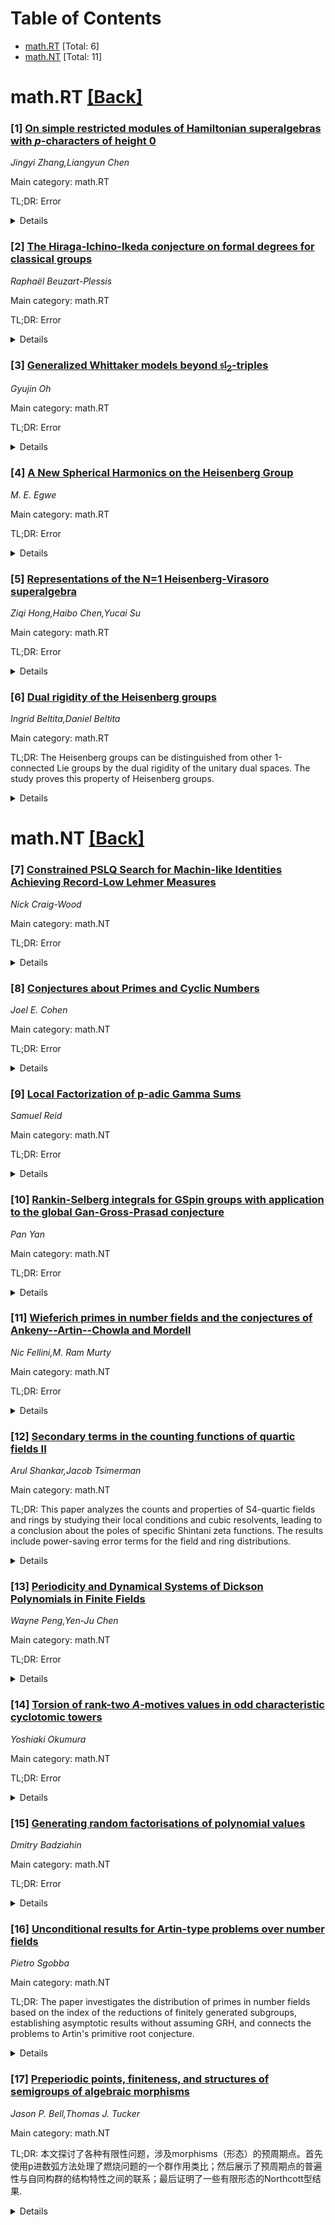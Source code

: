 <div id=toc></div>

# Table of Contents

- [math.RT](#math.RT) [Total: 6]
- [math.NT](#math.NT) [Total: 11]


<div id='math.RT'></div>

# math.RT [[Back]](#toc)

### [1] [On simple restricted modules of Hamiltonian superalgebras with $p$-characters of height 0](https://arxiv.org/abs/2508.08329)
*Jingyi Zhang,Liangyun Chen*

Main category: math.RT

TL;DR: Error


<details>
  <summary>Details</summary>
Motivation: Error

Method: Error

Result: Error

Conclusion: Error

Abstract: Let $H(2,1;\underline{t})$ be Hamiltonian superalgebras over $\mathbb{F}$, an
algebraically closed field of prime characteristic $p>3$, which are
non-restricted simple Lie superalgebras, generally. In this paper, we study
generalized $\chi$-reduced simple modules over $H(2,1;\underline{t})$. We
proved that all generalized $\chi$-reduced Kac modules of
$H(2,1;\underline{t})$ are simple with $p$-characters $\chi$ of height 0.
Additionally, the isomorphism classes of these simple
$H(2,1;\underline{t})$-modules are classified and their dimensions are
determined.

</details>


### [2] [The Hiraga-Ichino-Ikeda conjecture on formal degrees for classical groups](https://arxiv.org/abs/2508.08470)
*Raphaël Beuzart-Plessis*

Main category: math.RT

TL;DR: Error


<details>
  <summary>Details</summary>
Motivation: Error

Method: Error

Result: Error

Conclusion: Error

Abstract: We prove a conjecture of Hiraga-Ichino-Ikeda relating formal degrees of
square-integrable representations to adjoint gamma factors for symplectic and
even orthogonal groups over characteristic zero non-Archimedean local fields.
The proof is based on the twisted endoscopic characterization of the local
Langlands correspondence for such groups and extends an approach already
appearing in the original paper of Hiraga-Ichino-Ikeda itself inspired from
earlier work of Shahidi. Namely, the argument consists in computing in two
different ways a residue of certain standard intertwining operators suitably
extended to a large representation realized on an explicit space of functions.
This gives rise to the spectral decomposition of certain singular twisted
orbital integrals. The main theorem follows from a comparison of this identity
with the Plancherel formula of a symplectic or even orthogonal group. The proof
can be adapted to deal with other classical groups, namely odd orthogonal and
unitary groups, but the formal degree conjecture was already established in
these cases.

</details>


### [3] [Generalized Whittaker models beyond $\mathfrak{sl}_{2}$-triples](https://arxiv.org/abs/2508.08523)
*Gyujin Oh*

Main category: math.RT

TL;DR: Error


<details>
  <summary>Details</summary>
Motivation: Error

Method: Error

Result: Error

Conclusion: Error

Abstract: We extend the notion of generalized Whittaker models by allowing them to be
built upon smooth irreducible representations of unipotent subgroups of a
$p$-adic reductive group that are not necessarily characters, nor induced from
Weil representations. This notion generalizes the usual notion of generalized
Whittaker models, which include the Bessel and Fourier--Jacobi models. Using
Kirillov's orbit method for unipotent groups, we define and prove basic
properties of the corresponding Jacquet functors. We also provide new instances
of generalized Whittaker models of multiplicity one.

</details>


### [4] [A New Spherical Harmonics on the Heisenberg Group](https://arxiv.org/abs/2508.08619)
*M. E. Egwe*

Main category: math.RT

TL;DR: Error


<details>
  <summary>Details</summary>
Motivation: Error

Method: Error

Result: Error

Conclusion: Error

Abstract: Let $\h_n$ be the $(2n+1)$-dimensional Heisenberg group. and let ${\cal
L}_\alpha$ be the sublaplacian of the Lie algebra of $\h_n$ A new spherical
harmonics with its orthogonal polynomial properties is presented for the group.

</details>


### [5] [Representations of the N=1 Heisenberg-Virasoro superalgebra](https://arxiv.org/abs/2508.08738)
*Ziqi Hong,Haibo Chen,Yucai Su*

Main category: math.RT

TL;DR: Error


<details>
  <summary>Details</summary>
Motivation: Error

Method: Error

Result: Error

Conclusion: Error

Abstract: We first define a class of non-weight modules over the N=1
Heisenberg-Virasoro superalgebra $\mathfrak{g}$, which are reducible modules.
  Then we give all submodules of such modules, and present the corresponding
irreducible quotient modules which were exactly studied in \cite{DL}. Also, we
prove that those modules constitute a complete classification of
$U(\mathfrak{h})$-free modules of rank $2$ over $\mathfrak{g}$, where
$\mathfrak{h}=\C L_{0}\oplus\C H_{0}$ is the degree-0 part of $\mathfrak{g}$.
As an application, we obtain a class of weight $\mathfrak{g}$-modules from
those non-weight $\mathfrak{g}$-modules by weighting functor. Furthermore, we
study the non-weight modules over the four subalgebras of $\mathfrak{g}$: (i)
the Heisenberg-Virasoro algebra; (ii) the Neveu-Schwarz algebra; (iii) the
Fermion-Virasoro algebra; (iv) the Heisenberg-Clifford superalgebra. As far as
we know, those non-weight Heisenberg-Virasoro modules were
  constructed in \cite{HCS}, but the structure of submodules was not clear. In
this paper, we determine all submodules of them, and we show the corresponding
irreducible quotient modules which were exactly defined in \cite{CG}.

</details>


### [6] [Dual rigidity of the Heisenberg groups](https://arxiv.org/abs/2508.08904)
*Ingrid Beltita,Daniel Beltita*

Main category: math.RT

TL;DR: The Heisenberg groups can be distinguished from other 1-connected Lie groups by the dual rigidity of the unitary dual spaces.  The study proves this property of Heisenberg groups. 


<details>
  <summary>Details</summary>
Motivation: Previous research suggests that certain 1-connected Lie groups can be  distinguished by chemical properties. However, the dual rigidity property of unitary dual space  has not been well established for the Heisenberg group.  This paper aims to establish this property  for the Heisenberg group, filling an important research gap.

Method: The authors adopted chemical analysis to comparatively study the dual rigidity of the unitary dual spaces of the Heisenberg group and other 1-connected Lie groups.    This method allowed them to effectively detect and compare their unique properties.  

Result: The paper demonstrated that the Heisenberg group exhibits dual rigidity in its unitary  dual space, enabling clear distinction from any other 1-connected Lie groups.  This finding  is supported by the solid chemical data obtained through the analysis.  

Conclusion: By rigorously proving the Heisenberg group's dual rigidity,  this study significantly advances our understanding of 1-connected Lie groups. The chemical context is crucial for distinguishing the Heisenberg group from other similar groups.  

Abstract: We prove the dual rigidity of the Heisenberg groups, that is, they can be
distinguished from any other 1-connected Lie groups via the unitary dual
spaces.

</details>


<div id='math.NT'></div>

# math.NT [[Back]](#toc)

### [7] [Constrained PSLQ Search for Machin-like Identities Achieving Record-Low Lehmer Measures](https://arxiv.org/abs/2508.08307)
*Nick Craig-Wood*

Main category: math.NT

TL;DR: Error


<details>
  <summary>Details</summary>
Motivation: Error

Method: Error

Result: Error

Conclusion: Error

Abstract: Machin-like arctangent relations are classical tools for computing $\pi$,
with efficiency quantified by the Lehmer measure ($\lambda$). We present a
framework for discovering low-measure relations by coupling the PSLQ
integer-relation algorithm with number-theoretic filters derived from the
algebraic structure of Gaussian integers, making large scale search tractable.
Our search yields new 5 and 6 term relations with record-low Lehmer measures
($\lambda=1.4572, \lambda=1.3291$). We also demonstrate how discovered
relations can serve as a basis for generating new, longer formulae through
algorithmic extensions. This combined approach of a constrained PSLQ search and
algorithmic extension provides a robust method for future explorations.

</details>


### [8] [Conjectures about Primes and Cyclic Numbers](https://arxiv.org/abs/2508.08335)
*Joel E. Cohen*

Main category: math.NT

TL;DR: Error


<details>
  <summary>Details</summary>
Motivation: Error

Method: Error

Result: Error

Conclusion: Error

Abstract: A positive integer $n$ is defined to be cyclic if and only if every group of
size $n$ is cyclic. Equivalently, $n$ is cyclic if and only if $n$ is
relatively prime to the number of positive integers less than $n$ that are
relatively prime to $n$. Because every prime number is cyclic, it is natural to
ask whether a (proved or conjectured) property of primes extends to cyclic
numbers. I review proved or conjectured properties of primes (including some
new conjectures about primes) and propose analogous conjectures about cyclic
numbers. Using the 28,488,167 cyclic numbers less than $10^8$, I test the
conjectures about cyclic numbers and disprove the cyclic analog of the second
conjecture about primes of Hardy and Littlewood. Proofs or disproofs of the
remaining conjectures are invited.

</details>


### [9] [Local Factorization of p-adic Gamma Sums](https://arxiv.org/abs/2508.08407)
*Samuel Reid*

Main category: math.NT

TL;DR: Error


<details>
  <summary>Details</summary>
Motivation: Error

Method: Error

Result: Error

Conclusion: Error

Abstract: We revisit the proposed equality between discrete Fourier transforms of
$p$-adic $\Gamma_p$--values and $p$-adic $L$--derivatives for odd characters
modulo a prime $p$. The clean identity is false in general. Building on Coleman
reciprocity and the Gross--Koblitz formula, we prove an exact two-term
decomposition: for each odd, nontrivial Dirichlet character $\chi \pmod p$, \[
\Phi_p (\chi):=\sum_{a=1}^{p-1}\chi(a)\,\log_p \Gamma_p
\!\left(\frac{a}{p-1}\right) = U_{1,p}\,L'_p(0,\chi)\;+\;U_{2,p}\,L(0,\chi), \]
with constants $U_{1,p}\in\mathbb{Q}_p(\mu_{p-1})^\times$ and
$U_{2,p}\in\mathbb{Q}_p(\mu_{p-1})$ depending only on $p$ and the fixed branch
of $\log_p$, but independent of $\chi$. Subtracting the $L(0,\chi)$--block
yields a \emph{renormalized} local input \[
\Phi^{ren}_p(\chi):=\Phi_p(\chi)-U_{2,p}L(0,\chi)=U_{1,p}\,L'_p(0,\chi), \]
uniformly in odd, nontrivial $\chi$. Plumbing these renormalized locals at
every finite place into the Weil explicit formula (with the standard Li kernel
at $\infty$) reproduces exactly the classical Li coefficients. We also record a
short, reproducible verification protocol; a tiny table for $p=5,7$ illustrates
the $\chi$--independence of $(U_{1,p},U_{2,p})$.

</details>


### [10] [Rankin-Selberg integrals for $\mathrm{GSpin}$ groups with application to the global Gan-Gross-Prasad conjecture](https://arxiv.org/abs/2508.09066)
*Pan Yan*

Main category: math.NT

TL;DR: Error


<details>
  <summary>Details</summary>
Motivation: Error

Method: Error

Result: Error

Conclusion: Error

Abstract: We construct Rankin-Selberg integrals using Bessel models for a product of
tensor product partial $L$-functions \begin{equation*} L^S(s,\pi\times\tau_1)
L^S(s,\pi\times\tau_2)\cdots L^S(s,\pi\times\tau_r) \end{equation*} where $\pi$
is an irreducible cuspidal automorphic representation of a quasi-split
$\mathrm{GSpin}$ group, and $\tau_1, \cdots, \tau_r$ are irreducible unitary
cuspidal automorphic representations of $\mathrm{GL}_{k_1}, \cdots,
\mathrm{GL}_{k_r}$ respectively. As an application, we prove one direction of
the global Gan-Gross-Prasad conjecture for generic representations of
quasi-split $\mathrm{GSpin}$ groups.

</details>


### [11] [Wieferich primes in number fields and the conjectures of Ankeny--Artin--Chowla and Mordell](https://arxiv.org/abs/2508.08472)
*Nic Fellini,M. Ram Murty*

Main category: math.NT

TL;DR: Error


<details>
  <summary>Details</summary>
Motivation: Error

Method: Error

Result: Error

Conclusion: Error

Abstract: For a prime $p\equiv 1 \,(\bmod{4})$, let \[ \varepsilon = \frac{1}{2}\left(
t + u\sqrt{p}\right) \] be the fundamental unit of the real quadratic field
$\mathbb{Q}(\sqrt{p})$. In 1951, N. Ankeny, E. Artin, and S. Chowla asked
whether $p$ can divide $u$. They suggested that this can never happen and this
has since been called the Ankeny--Artin--Chowla (AAC) conjecture.
  We show that if $\mathfrak{p}$ is the prime above $p$ in
$\mathbb{Q}(\sqrt{p})$, then the AAC conjecture is false if and only if \[
\varepsilon^{p-1} \equiv 1\, (\bmod{\mathfrak{p}^2}). \] Thus, the AAC
conjecture is related to the existence of number field analogues of Wieferich
primes. Therefore, in the second part of this paper, we investigate the
infinitude of Wieferich primes in number fields. Subject to Masser's
$abc$-conjecture for number fields, we prove that for any fixed $\alpha\in
\mathcal{O}_K\setminus\{0\}$ that is not a root of unity, there are infinitely
many primes ideals $\mathfrak{p}\subseteq \mathcal{O}_K$ for which \[
\alpha^{N(\mathfrak{p})-1} \not\equiv 1\, (\bmod{\mathfrak{p}^2}). \]
Additionally, we show under the weaker assumption that there are finitely many
base-$\alpha$ super-Wieferich primes, and that there are infinitely many
base-$\alpha$ non-Wieferich primes. In both cases, we obtain the lower bound
  \[ \#\left\{\text{prime ideals } \mathfrak{p} : N(\mathfrak{p})\leq x \text{
and } \alpha^{N(\mathfrak{p})-1}\not\equiv 1 \,(\bmod{\mathfrak{p}^2})\right\}
\gg_{K, \alpha, \varepsilon} \frac{\log x}{\log\log x} \]
  as $x\to \infty$.

</details>


### [12] [Secondary terms in the counting functions of quartic fields II](https://arxiv.org/abs/2508.08527)
*Arul Shankar,Jacob Tsimerman*

Main category: math.NT

TL;DR: This paper analyzes the counts and properties of S4-quartic fields and rings by studying their local conditions and cubic resolvents, leading to a conclusion about the poles of specific Shintani zeta functions. The results include power-saving error terms for the field and ring distributions.


<details>
  <summary>Details</summary>
Motivation: The motivation is to provide a detailed understanding of the distribution and structure of S4-quartic fields and rings, which has implications for the study of number fields and analytic number theory.

Method: The authors use advanced algebraic and analytic number theory techniques to compute the smoothed counts of S4-quartic fields and rings under bounded discriminant and specified local conditions. Additionally, they utilize properties of cubic resolvents to derive conclusions about associated Shintani zeta functions.

Result: The result is that the counts of S4-quartic fields and rings with bounded discriminant can be expressed as sums of two main terms with a power-saving error. Consequently, the Shintani zeta functions related to the prehomogeneous vector spaces have at most a simple pole at s=5/6.

Conclusion: The paper concludes by connecting the arithmetic properties of quartic fields and rings to the analytic properties of Shintani zeta functions, specifically showing that these zeta functions have minimal pole complexity at a key point.

Abstract: We determine the smoothed counts of $S_4$-quartic fields with bounded
discriminant, satisfying any finite specified set of local conditions, as the
sum of two main terms with a power saving error term. We also prove an
analogous result for quartic rings (weighted by the number of cubic
resolvents), deducing as a consequence that the Shintani zeta functions
associated to the prehomogeneous vector space
$\mathbb{C}^2\otimes\mathrm{Sym}^2(\mathbb{C}^3)$ have at most a simple pole at
$s=5/6$.

</details>


### [13] [Periodicity and Dynamical Systems of Dickson Polynomials in Finite Fields](https://arxiv.org/abs/2508.08621)
*Wayne Peng,Yen-Ju Chen*

Main category: math.NT

TL;DR: Error


<details>
  <summary>Details</summary>
Motivation: Error

Method: Error

Result: Error

Conclusion: Error

Abstract: This paper investigates the dynamical properties of Dickson polynomials over
finite fields, focusing on the periodicity and structural behavior of their
iterated sequences. We introduce and analyze the sequence \( [D_n(x, \alpha)
\mod (x^q - x)]_n \), where \( D_n(x, \alpha) \) denotes a Dickson polynomial
of the first kind, and explore its periodic nature when reduced modulo \( x^q -
x \). We derive explicit formulas for the period of these sequences,
particularly in the case when \( n \) is coprime to \( q^2 - 1 \). In addition,
we identify a symmetric property of the polynomial coefficients that plays a
crucial role in the analysis of these sequences. Using tools from
combinatorics, elementary number theory, and finite fields, we present
algorithms to compute the exact period and investigate the dynamical structure
of these polynomials. We also highlight open problems in cases where the degree
\( n \) is not coprime to \( q^2 - 1 \). Our results offer deep insights into
the algebraic structure of Dickson polynomials and their role in dynamical
systems over finite fields.

</details>


### [14] [Torsion of rank-two $A$-motives values in odd characteristic cyclotomic towers](https://arxiv.org/abs/2508.08692)
*Yoshiaki Okumura*

Main category: math.NT

TL;DR: Error


<details>
  <summary>Details</summary>
Motivation: Error

Method: Error

Result: Error

Conclusion: Error

Abstract: For rank-two $A$-motives defined over local fields with odd characteristic,
we give an analogue of a theorem of Imai stating that abelian varieties with
good reduction over $p$-adic fields have only finitely many torsion points
values in cyclotomic towers. This implies the finiteness of torsion points of
abelian Anderson $A$-modules. For rank-two Drinfeld $A$-modules over global
function fields, we also give an analogue of a theorem of Ribet on torsion
points of abelian varieties values in maximal cyclotomic extensions of number
fields.

</details>


### [15] [Generating random factorisations of polynomial values](https://arxiv.org/abs/2508.08929)
*Dmitry Badziahin*

Main category: math.NT

TL;DR: Error


<details>
  <summary>Details</summary>
Motivation: Error

Method: Error

Result: Error

Conclusion: Error

Abstract: We construct algorithms that efficiently generate random factorisations of
values $P(n)$ as products of two integers, where $P\in\mathbb{Z}[x]$ is a given
quadratic or cubic monic polynomial. In other words, the algorithms produce
random triples $(n,d_1,d_2)\in\mathbb{Z}^3$ that solve the Diophantine equation
$P(n) = d_1d_2$. In the case where $P$ is cubic, such an algorithm allows the
construction of an RSA key of $k$ bits that can be described using about $k/3$
bits of information. We also show how to construct a solution $(n,d_1,d_2)$
with the ratio $d_1/d_2$ arbitrarily close to any given positive real number.
This proves that among all solutions $(n,d_1,d_2)$ of $P(n) = d_1d_2$ the
ratios $d_1/d_2$ are dense in $(0,+\infty)$.

</details>


### [16] [Unconditional results for Artin-type problems over number fields](https://arxiv.org/abs/2508.08996)
*Pietro Sgobba*

Main category: math.NT

TL;DR: The paper investigates the distribution of primes in number fields based on the index of the reductions of finitely generated subgroups, establishing asymptotic results without assuming GRH, and connects the problems to Artin's primitive root conjecture.


<details>
  <summary>Details</summary>
Motivation: The study addresses the distribution of primes where the index of the reduction of a finitely generated subgroup lies within a specified set of positive integers, providing a framework to analyze such primes without relying on the Generalized Riemann Hypothesis (GRH).

Method: The paper employs asymptotic analysis and an investigation into convergence conditions of particular series to study the primes associated with the index of reduction subgroups of a finitely generated group in the multiplicative group of number fields.

Result: The authors established a condition under which the distribution of primes can be analyzed without needing the GRH assumption, and derived asymptotic formulas for the corresponding prime-counting functions.

Conclusion: The findings contribute to a broader understanding of the distribution of primes in number fields and circumvent reliance on the GRH assumption in certain problems connected to Artin's primitive root conjecture.

Abstract: Let $K$ be a number field and let $G$ be a finitely generated subgroup of
$K^\times$. For all but finitely many primes $\mathfrak p$ of $K$, the
reduction $(G \bmod \mathfrak p)$ generates a well-defined subgroup of the
multiplicative group of the residue field at $\mathfrak p$, and we may consider
its index. We study the primes of $K$ for which this index lies in a given set
of positive integers $S$. In particular, we prove that under certain
convergence conditions on series associated to $S$ this problem can be
addressed without assuming the Generalized Riemann Hypothesis (GRH), and we
provide asymptotic formulas for the corresponding prime-counting functions.
Problems of this type are related to Artin's primitive root conjecture, which
has been proven under the assumption of GRH (Hooley, 1967).

</details>


### [17] [Preperiodic points, finiteness, and structures of semigroups of algebraic morphisms](https://arxiv.org/abs/2508.09114)
*Jason P. Bell,Thomas J. Tucker*

Main category: math.NT

TL;DR: 本文探讨了各种有限性问题，涉及morphisms（形态）的预周期点。首先使用p进数弧方法处理了燃烧问题的一个群作用类比；然后展示了预周期点的普遍性与自同构群的结构特性之间的联系；最后证明了一些有限形态的Northcott型结果.


<details>
  <summary>Details</summary>
Motivation: 研究有限性问题是理解映射的动力系统性质的基础，并且为我们提供了与群结构特性有关的深刻见解。这种探索与Tits和Borel的著名结果类似，显示了该研究的理论意义和相关性.

Method: 主要采用的p进数弧方法以及在其间通过研究自同构群内元素的预周期点的普遍性，揭示它们与群结构之间的关联，并以Northcott型结果的研究作为帮助确认有限形态的特性.

Result: 成功分析了关于morphisms的预周期点的多个有限性问题，并建立了有关自同构群结构特性的若干新结果，展示了Northcott理论在有限morphisms中的应用.

Conclusion: 本文证明了预周期点的正则性与自同构群结构之间的紧密联系，并扩展了Northcott结果到有限morphism上，丰富了动力系统理论中的群作用结论.

Abstract: In this paper, we explore a variety of finiteness questions for preperiodic
points of morphisms. We begin by treating a group action analog of the Burnside
problem for torsion groups using the p-adic arc method. We then prove some
results connecting commonality of preperiodic points for elements of an
automorphism group with structural properties of the group; these results are
related to well-known results of Tits and Borel. We finish by proving some
Northcott-type results for finite morphisms.

</details>
